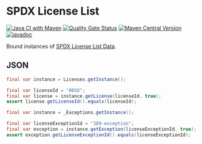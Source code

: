 # SPDX License List

[![Java CI with Maven](https://github.com/jinahya/spdx-licenses/actions/workflows/maven.yml/badge.svg)](https://github.com/jinahya/spdx-licenses/actions/workflows/maven.yml)
[![Quality Gate Status](https://sonarcloud.io/api/project_badges/measure?project=jinahya_spdx-licenses&metric=alert_status)](https://sonarcloud.io/summary/new_code?id=jinahya_spdx-licenses)
[![Maven Central Version](https://img.shields.io/maven-central/v/com.github.jinahya/spdx-licenses)](https://search.maven.org/artifact/com.github.jinahya/spdx-licenses)
[![javadoc](https://javadoc.io/badge2/com.github.jinahya/spdx-licenses/javadoc.svg)](https://javadoc.io/doc/com.github.jinahya/spdx-licenses)

Bound instances of [SPDX License List Data](https://github.com/spdx/license-list-data).

## JSON

```java
final var instance = Licenses.getInstance();

final var licenseId = "0BSD";
final var license = instance.getLicense(licenseId, true);
assert license.getLicenseId().equals(licenseId);
```
```java
final var instance = _Exceptions.getInstance();

final var licenseExceptionId = "389-exception";
final var exception = instance.getException(licenseExceptionId, true);
assert exception.getLicenseExceptionId().equals(licenseExceptionId);
```
